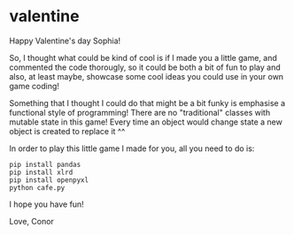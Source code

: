 # valentine



Happy Valentine's day Sophia!

So, I thought what could be kind of cool is if I made you a little game, and commented the code thorougly, so it could be both a bit of fun to play and also, at least maybe, showcase some cool ideas you could use in your own game coding! 

Something that I thought I could do that might be a bit funky is emphasise a functional style of programming! There are no "traditional" classes with mutable state in this game! Every time an object would change state a new object is created to replace it ^^

In order to play this little game I made for you, all you need to do is:

```
pip install pandas
pip install xlrd
pip install openpyxl
python cafe.py
```

I hope you have fun! 

Love, Conor
